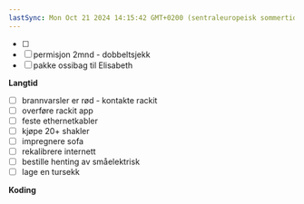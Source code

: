 ```yaml
---
lastSync: Mon Oct 21 2024 14:15:42 GMT+0200 (sentraleuropeisk sommertid)
---
```

- [ ] 
- [ ] permisjon 2mnd - dobbeltsjekk
- [ ] pakke ossibag til Elisabeth

**Langtid**
- [ ] brannvarsler er rød - kontakte rackit
- [ ] overføre rackit app
- [ ] feste ethernetkabler 
- [ ] kjøpe 20+ shakler 
- [ ] impregnere sofa 
- [ ] rekalibrere internett
- [ ] bestille henting av småelektrisk
- [ ] lage en tursekk

**Koding**